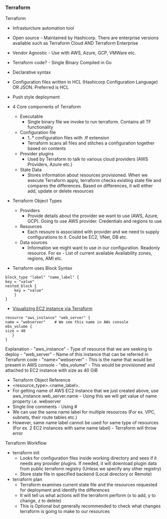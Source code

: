 ### Terraform
Terraform
- Infrasturcture automation tool
- Open source - Maintained by Hashicorp. There are enterprise versions available such as Terraform Cloud AND Terraform Enterprise
- Vendor Agnostic - Use with AWS, Azure, GCP, VMWare etc.
- Terraform code? - Single Binary Compiled in Go
- Declarative syntax
- Configuration files written in HCL (Hashicorp Configuration Language) OR JSON. Preferred is HCL
- Push style deployment
- 4 Core components of Terraform
    - Executable
        - Single binary file we invoke to run terraform. Contains all TF functionality
    - Configuration file
        - 1..* configuration files with .tf extension
        - Terraform scans all files and stitches a configuration together based on contents
    - Provider plugins
        - Used by Terraform to talk to various cloud providers (AWS Providers, Azure etc.)
    - State Data
        - Stores information about resources provisioned. When we execute Terraform apply, terraform checks existing state file and compares the differences. Based on differences, it will either add, update or delete resources

- Terraform Object Types
    - Providers
        - Provide details about the provider we want to use (AWS, Azure, GCP). Going to use AWS provider. Credentials and regions to use
    - Resources
        - Each resoure is associated with provider and we need to supply configurations to it. Could be EC2, VNet, DB etc.
   - Data sources
        - Information we might want to use in our configuration. Readonly resource. For ex - List of current available Availability zones, regions, AMI etc.
          
- Terraform uses Block Syntax
```
block_type "label" "name_label" {
key = "value"
nested_block {
    key = "value"
    }
}
```

- [Visualizing EC2 instance via Terraform](https://registry.terraform.io/providers/hashicorp/aws/latest/docs/resources/instance)
```
resource "aws_instance" "web_server" {
name = "webserver"    # We see this name in AWs console
ebs_volume {
size = 40 
   }
}
```

Explanation
    - "aws_instance" - Type of resource that we are seeking to deploy
    - "web_server" - Name of this instance that can be referred in Terraform code
    - "name="webserver" - This is the name that would be present in AWS console
    - "ebs_volume" - This would be provisioned and attached to EC2 instance with size as 40 GiB

- Terraform Object Reference
- <resource_type>.<name_label>.<attribute>
- For getting name of AWS EC2 instance that we just created above, use aws_instance.web_server.name - Using this we will get value of name property i.e. webserver
- Single line comments - Using #
- We can use the same name label for multiple resources (For ex. VPC, subnets, their route tables etc.)
- However, same name label cannot be used for same type of resources (For ex. 2 EC2 instances with same name label) - Terraform will throw error

Terraform Workflow
- terraform init
  - Looks for configuration files inside working directory and sees if it needs any provider plugins. If needed, it will download plugin data from public terraform registry (Unless we specify any other registry)
  - Store state file in specified backend (Local directory or Remote)
- terraform plan
  - Terraform examines current state file and the resources requested for deployment and identify the differences
  - It will tell us what actions will the terraform perform (x to add, y to change, z to delete)
  - This is Optional but generally recommended to check what changes terraform is going to make to our resources


